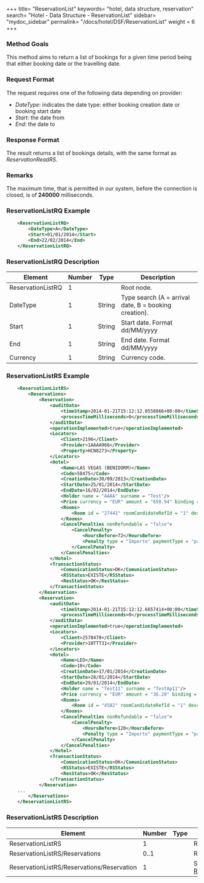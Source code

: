 +++
title= "ReservationList"
keywords= "hotel, data structure, reservation"
search= "Hotel - Data Structure - ReservationList"
sidebar= "mydoc_sidebar"
permalink= "/docs/hotel/DSF/ReservationList"
weight = 6
+++



### Method Goals


This method aims to return a list of bookings for a given time period
being that either booking date or the travelling date.



### Request Format


The request requires one of the following data depending on provider:

-   *DateType*: indicates the date type: either booking creation date or
    booking start date
-   *Start*: the date from
-   *End*: the date to



### Response Format


The result returns a list of bookings details, with the same format as
*ReservationReadRS*.



### Remarks


The maximum time, that is permitted in our system, before the connection
is closed, is of **240000** milliseconds.



### ReservationListRQ Example


~~~xml
    <ReservationListRQ>
        <DateType>A</DateType>
        <Start>01/01/2014</Start>
        <End>22/02/2014</End>
    </ReservationListRQ>
~~~


### ReservationListRQ Description


| **Element**		| **Number**	| **Type**	| **Description**					|
| --------------------- | ------------- | ------------- | ----------------------------------------------------- |
| ReservationListRQ	| 1             |		| Root node.						|
| DateType       	| 1      	| String 	| Type search (A = arrival date, B = booking creation). |
| Start          	| 1      	| String 	| Start date. Format dd/MM/yyyy							|
| End            	| 1      	| String 	| End date. Format dd/MM/yyyy	 						|
| Currency       	| 1      	| String 	| Currency code.					|



### ReservationListRS Example


~~~xml
    <ReservationListRS>
        <Reservations>
            <Reservation>
                <auditData>
                    <timeStamp>2014-01-21T15:12:12.0558866+00:00</timeStamp>
                    <processTimeMilliseconds>0</processTimeMilliseconds>
                </auditData>
                <operationImplemented>true</operationImplemented>
                <Locators>
                    <Client>2196</Client>
                    <Provider>1AAAA966</Provider>
                    <Property>HCN8273</Property>
                </Locators>
                <Hotel>
                    <Name>LAS VEGAS (BENIDORM)</Name>
                    <Code>58475</Code>
                    <CreationDate>30/09/2013</CreationDate>
                    <StartDate>25/01/2014</StartDate>
                    <EndDate>16/02/2014</EndDate>
                    <Holder name = "AAAA" surname = "Test"/>
                    <Price currency = "EUR" amount = "658.94" binding = "false" commission = "-1"/>
                    <Rooms>
                        <Room id = "27441" roomCandidateRefId = "1" description = "Doble Standard"/>
                    </Rooms>
                    <CancelPenalties nonRefundable = "false">
                        <CancelPenalty>
                            <HoursBefore>72</HoursBefore>
                            <Penalty type = "Importe" paymentType = "pagoMinorista" currency = "EUR">29.95</Penalty>
                        </CancelPenalty>
                    </CancelPenalties>
                </Hotel>
                <TransactionStatus>
                    <ComunicationStatus>OK</ComunicationStatus>
                    <RSStatus>EXISTE</RSStatus>
                    <ResStatus>OK</ResStatus>
                </TransactionStatus>
            </Reservation>
            <Reservation>
                <auditData>
                    <timeStamp>2014-01-21T15:12:12.6657414+00:00</timeStamp>
                    <processTimeMilliseconds>0</processTimeMilliseconds>
                </auditData>
                <operationImplemented>true</operationImplemented>
                <Locators>
                    <Client>2578478</Client>
                    <Provider>10TTT31</Provider>
                </Locators>
                <Hotel>
                    <Name>LEO</Name>
                    <Code>10</Code>
                    <CreationDate>17/01/2014</CreationDate>
                    <StartDate>28/01/2014</StartDate>
                    <EndDate>29/01/2014</EndDate>
                    <Holder name = "Test11" surname = "TestAp11"/>
                    <Price currency = "EUR" amount = "36.20" binding = "false" commission = "-1"/>
                    <Rooms>
                        <Room id = "4582" roomCandidateRefId = "1" description = "Doble Standard.."/>
                    </Rooms>
                    <CancelPenalties nonRefundable = "false">
                        <CancelPenalty>
                            <HoursBefore>120</HoursBefore>
                            <Penalty type = "Importe" paymentType = "pagoMinorista" currency = "EUR">72.40</Penalty>
                        </CancelPenalty>
                    </CancelPenalties>
                </Hotel>
                <TransactionStatus>
                    <ComunicationStatus>OK</ComunicationStatus>
                    <RSStatus>EXISTE</RSStatus>
                    <ResStatus>OK</ResStatus>
                </TransactionStatus>
            </Reservation>
    ...
        </Reservations>
    </ReservationListRS>
~~~


### ReservationListRS Description


| **Element**					| **Number**	| **Type** | **Description**				|
| --------------------------------------------- | ------------- | -------- | ------------------------------------------ |
| ReservationListRS              		| 1             |	   | Root node.					|
| ReservationListRS/Reservations 		| 0..1          |	   | Reservations.				|
| ReservationListRS/Reservations/Reservation	| 1             |	   | Same structure as [ReservationReadRS](/hotelpullsellers/methods/messages/booking-flow-methods/reservationread/#reservationreadrs-description).	|


